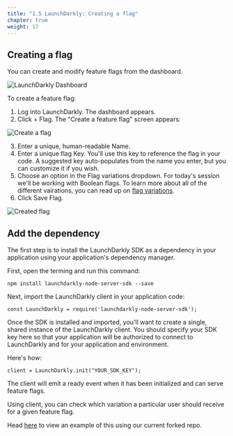 ```yaml
---
title: "1.5 LaunchDarkly: Creating a flag"
chapter: true
weight: 17
---
```


## Creating a flag

You can create and modify feature flags from the dashboard.

<img src="https://docs.launchdarkly.com/static/10cf6c4c06a05bfa64dcd6dc205e7146/6af66/launchdarkly-dashboard.png" alt="LaunchDarkly Dashboard">

To create a feature flag:

1. Log into LaunchDarkly. The dashboard appears.
2. Click + Flag. The "Create a feature flag" screen appears:

<img src="https://docs.launchdarkly.com/static/8ffa9ff69ba073c0bf8d01cb3458b8a2/6af66/flag-new-callout.png" alt="Create a flag">

3. Enter a unique, human-readable Name.
4. Enter a unique flag Key. You'll use this key to reference the flag in your code. A suggested key auto-populates from the name you enter, but you can customize it if you wish.
5. Choose an option in the Flag variations dropdown. For today's session we'll be working with Boolean flags. To learn more about all of the different vairations, you can read up on [flag variations](https://docs.launchdarkly.com/home/flags/variations).
6. Click Save Flag.

<img src="https://docs.launchdarkly.com/static/c26632369691636aca47a7d708ec5091/6af66/flag-create.png" alt="Created flag">

## Add the dependency 

The first step is to install the LaunchDarkly SDK as a dependency in your application using your application's dependency manager.

First, open the terming and run this command: 

`npm install launchdarkly-node-server-sdk --save`

Next, import the LaunchDarkly client in your application code:

`const LaunchDarkly = require('launchdarkly-node-server-sdk');`

Once the SDK is installed and imported, you'll want to create a single, shared instance of the LaunchDarkly client. You should specify your SDK key here so that your application will be authorized to connect to LaunchDarkly and for your application and environment.

Here's how:

`client = LaunchDarkly.init("YOUR_SDK_KEY");`

The client will emit a ready event when it has been initialized and can serve feature flags.

Using client, you can check which variation a particular user should receive for a given feature flag.

Head [here](https://github.com/CircleCI-Public/aws-circleci-modernization-workshop-code/blob/main/app.js) to view an example of this using our current forked repo. 